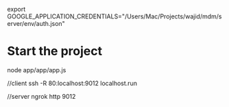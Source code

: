 export GOOGLE_APPLICATION_CREDENTIALS="/Users/Mac/Projects/wajid/mdm/server/env/auth.json"  

# Start the project

node app/app/app.js


//client
ssh -R 80:localhost:9012 localhost.run

//server 
ngrok http 9012 
